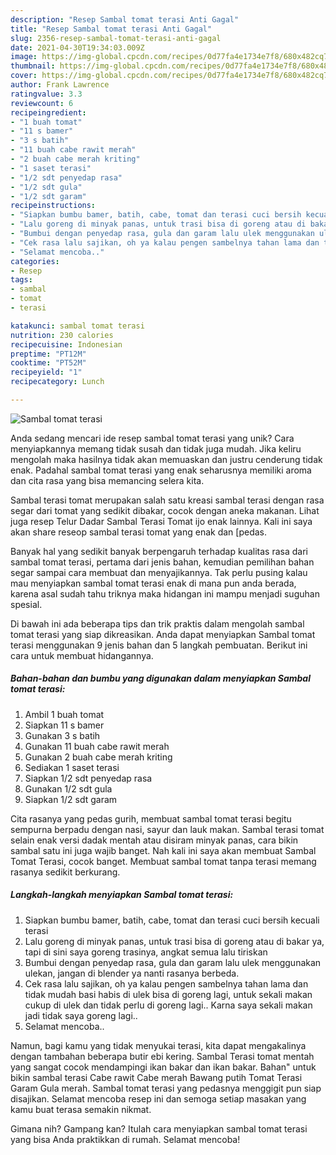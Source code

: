 ```yaml
---
description: "Resep Sambal tomat terasi Anti Gagal"
title: "Resep Sambal tomat terasi Anti Gagal"
slug: 2356-resep-sambal-tomat-terasi-anti-gagal
date: 2021-04-30T19:34:03.009Z
image: https://img-global.cpcdn.com/recipes/0d77fa4e1734e7f8/680x482cq70/sambal-tomat-terasi-foto-resep-utama.jpg
thumbnail: https://img-global.cpcdn.com/recipes/0d77fa4e1734e7f8/680x482cq70/sambal-tomat-terasi-foto-resep-utama.jpg
cover: https://img-global.cpcdn.com/recipes/0d77fa4e1734e7f8/680x482cq70/sambal-tomat-terasi-foto-resep-utama.jpg
author: Frank Lawrence
ratingvalue: 3.3
reviewcount: 6
recipeingredient:
- "1 buah tomat"
- "11 s bamer"
- "3 s batih"
- "11 buah cabe rawit merah"
- "2 buah cabe merah kriting"
- "1 saset terasi"
- "1/2 sdt penyedap rasa"
- "1/2 sdt gula"
- "1/2 sdt garam"
recipeinstructions:
- "Siapkan bumbu bamer, batih, cabe, tomat dan terasi cuci bersih kecuali terasi"
- "Lalu goreng di minyak panas, untuk trasi bisa di goreng atau di bakar ya, tapi di sini saya goreng trasinya, angkat semua lalu tiriskan"
- "Bumbui dengan penyedap rasa, gula dan garam lalu ulek menggunakan ulekan, jangan di blender ya nanti rasanya berbeda."
- "Cek rasa lalu sajikan, oh ya kalau pengen sambelnya tahan lama dan tidak mudah basi habis di ulek bisa di goreng lagi, untuk sekali makan cukup di ulek dan tidak perlu di goreng lagi.. Karna saya sekali makan jadi tidak saya goreng lagi.."
- "Selamat mencoba.."
categories:
- Resep
tags:
- sambal
- tomat
- terasi

katakunci: sambal tomat terasi 
nutrition: 230 calories
recipecuisine: Indonesian
preptime: "PT12M"
cooktime: "PT52M"
recipeyield: "1"
recipecategory: Lunch

---
```



![Sambal tomat terasi](https://img-global.cpcdn.com/recipes/0d77fa4e1734e7f8/680x482cq70/sambal-tomat-terasi-foto-resep-utama.jpg)

Anda sedang mencari ide resep sambal tomat terasi yang unik? Cara menyiapkannya memang tidak susah dan tidak juga mudah. Jika keliru mengolah maka hasilnya tidak akan memuaskan dan justru cenderung tidak enak. Padahal sambal tomat terasi yang enak seharusnya memiliki aroma dan cita rasa yang bisa memancing selera kita.

Sambal terasi tomat merupakan salah satu kreasi sambal terasi dengan rasa segar dari tomat yang sedikit dibakar, cocok dengan aneka makanan. Lihat juga resep Telur Dadar Sambal Terasi Tomat ijo enak lainnya. Kali ini saya akan share reseop sambal terasi tomat yang enak dan [pedas.

Banyak hal yang sedikit banyak berpengaruh terhadap kualitas rasa dari sambal tomat terasi, pertama dari jenis bahan, kemudian pemilihan bahan segar sampai cara membuat dan menyajikannya. Tak perlu pusing kalau mau menyiapkan sambal tomat terasi enak di mana pun anda berada, karena asal sudah tahu triknya maka hidangan ini mampu menjadi suguhan spesial.


Di bawah ini ada beberapa tips dan trik praktis dalam mengolah sambal tomat terasi yang siap dikreasikan. Anda dapat menyiapkan Sambal tomat terasi menggunakan 9 jenis bahan dan 5 langkah pembuatan. Berikut ini cara untuk membuat hidangannya.

<!--inarticleads1-->

##### Bahan-bahan dan bumbu yang digunakan dalam menyiapkan Sambal tomat terasi:

1. Ambil 1 buah tomat
1. Siapkan 11 s bamer
1. Gunakan 3 s batih
1. Gunakan 11 buah cabe rawit merah
1. Gunakan 2 buah cabe merah kriting
1. Sediakan 1 saset terasi
1. Siapkan 1/2 sdt penyedap rasa
1. Gunakan 1/2 sdt gula
1. Siapkan 1/2 sdt garam


Cita rasanya yang pedas gurih, membuat sambal tomat terasi begitu sempurna berpadu dengan nasi, sayur dan lauk makan. Sambal terasi tomat selain enak versi dadak mentah atau disiram minyak panas, cara bikin sambal satu ini juga wajib banget. Nah kali ini saya akan membuat Sambal Tomat Terasi, cocok banget. Membuat sambal tomat tanpa terasi memang rasanya sedikit berkurang. 

<!--inarticleads2-->

##### Langkah-langkah menyiapkan Sambal tomat terasi:

1. Siapkan bumbu bamer, batih, cabe, tomat dan terasi cuci bersih kecuali terasi
1. Lalu goreng di minyak panas, untuk trasi bisa di goreng atau di bakar ya, tapi di sini saya goreng trasinya, angkat semua lalu tiriskan
1. Bumbui dengan penyedap rasa, gula dan garam lalu ulek menggunakan ulekan, jangan di blender ya nanti rasanya berbeda.
1. Cek rasa lalu sajikan, oh ya kalau pengen sambelnya tahan lama dan tidak mudah basi habis di ulek bisa di goreng lagi, untuk sekali makan cukup di ulek dan tidak perlu di goreng lagi.. Karna saya sekali makan jadi tidak saya goreng lagi..
1. Selamat mencoba..


Namun, bagi kamu yang tidak menyukai terasi, kita dapat mengakalinya dengan tambahan beberapa butir ebi kering. Sambal Terasi tomat mentah yang sangat cocok mendampingi ikan bakar dan ikan bakar. Bahan&#34; untuk bikin sambal terasi Cabe rawit Cabe merah Bawang putih Tomat Terasi Garam Gula merah. Sambal tomat terasi yang pedasnya menggigit pun siap disajikan. Selamat mencoba resep ini dan semoga setiap masakan yang kamu buat terasa semakin nikmat. 

Gimana nih? Gampang kan? Itulah cara menyiapkan sambal tomat terasi yang bisa Anda praktikkan di rumah. Selamat mencoba!
